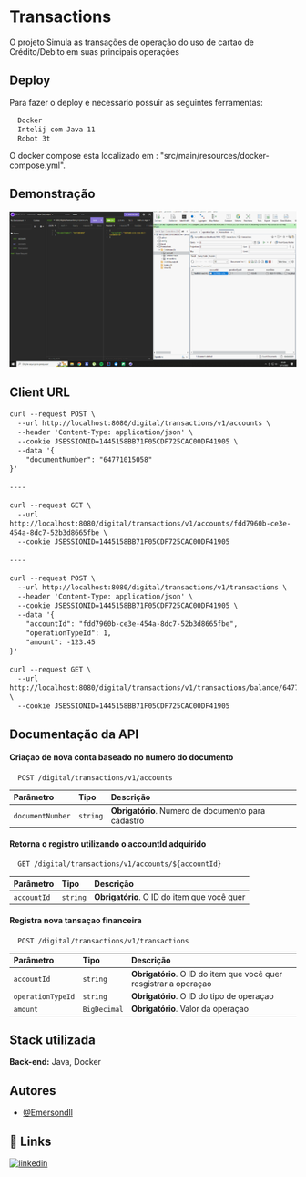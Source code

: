 
# Transactions

O projeto Simula as transações de operação do uso de cartao de Crédito/Debito em suas principais operações



## Deploy

Para fazer o deploy e necessario possuir  as seguintes ferramentas:

```
  Docker
  Intelij com Java 11
  Robot 3t
```
O docker compose esta localizado em : "src/main/resources/docker-compose.yml".






## Demonstração

<p align="center">
  <img title="#Demo" src="src/main/resources/gif/Demo.gif" width="800px">
</p>


## Client URL


```
curl --request POST \
  --url http://localhost:8080/digital/transactions/v1/accounts \
  --header 'Content-Type: application/json' \
  --cookie JSESSIONID=1445158BB71F05CDF725CAC00DF41905 \
  --data '{
	"documentNumber": "64771015058"
}'

----

curl --request GET \
  --url http://localhost:8080/digital/transactions/v1/accounts/fdd7960b-ce3e-454a-8dc7-52b3d8665fbe \
  --cookie JSESSIONID=1445158BB71F05CDF725CAC00DF41905

----

curl --request POST \
  --url http://localhost:8080/digital/transactions/v1/transactions \
  --header 'Content-Type: application/json' \
  --cookie JSESSIONID=1445158BB71F05CDF725CAC00DF41905 \
  --data '{
	"accountId": "fdd7960b-ce3e-454a-8dc7-52b3d8665fbe",
	"operationTypeId": 1,
	"amount": -123.45
}'

curl --request GET \
  --url http://localhost:8080/digital/transactions/v1/transactions/balance/64771015058 \
  --cookie JSESSIONID=1445158BB71F05CDF725CAC00DF41905

```


## Documentação da API

#### Criaçao de nova conta baseado no numero do documento

```http
  POST /digital/transactions/v1/accounts
```

| Parâmetro         | Tipo          | Descrição                           |
| :----------       | :---------    | :---------------------------------- |
| `documentNumber`  | `string`      | **Obrigatório**. Numero de documento para cadastro |


#### Retorna o registro utilizando o accountId adquirido

```http
  GET /digital/transactions/v1/accounts/${accountId}
```

| Parâmetro   | Tipo       | Descrição                                   |
| :---------- | :--------- | :------------------------------------------ |
| `accountId` | `string`   | **Obrigatório**. O ID do item que você quer |


#### Registra nova tansaçao financeira

```http
  POST /digital/transactions/v1/transactions
```

| Parâmetro   | Tipo       | Descrição                                   |
| :---------- | :--------- | :------------------------------------------ |
| `accountId`      | `string`  | **Obrigatório**. O ID do item que você quer resgistrar a operaçao|
| `operationTypeId`| `string`  | **Obrigatório**. O ID do tipo de operaçao |
| `amount`         | `BigDecimal` | **Obrigatório**. Valor da operaçao |



## Stack utilizada

**Back-end:** Java, Docker


## Autores

- [@Emersondll](https://emersondll.github.io)


## 🔗 Links
[![linkedin](https://img.shields.io/badge/linkedin-0A66C2?style=for-the-badge&logo=linkedin&logoColor=white)](https://www.linkedin.com/in/stackdeveloper/)


